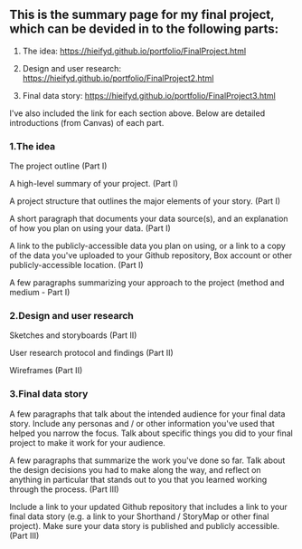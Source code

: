 ## This is the summary page for my final project, which can be devided in to the following parts:

1. The idea: https://hieifyd.github.io/portfolio/FinalProject.html

2. Design and user research: https://hieifyd.github.io/portfolio/FinalProject2.html

3. Final data story: https://hieifyd.github.io/portfolio/FinalProject3.html

I've also included the link for each section above. Below are detailed introductions (from Canvas) of each part.


### 1.The idea

The project outline (Part I)

A high-level summary of your project.  (Part I)

A project structure that outlines the major elements of your story. (Part I)

A short paragraph that documents your data source(s), and an explanation of how you plan on using your data. (Part I)

A link to the publicly-accessible data you plan on using, or a link to a copy of the data you've uploaded to your Github repository, Box account or other publicly-accessible location. (Part I)

A few paragraphs summarizing your approach to the project (method and medium - Part I)

### 2.Design and user research

Sketches and storyboards (Part II)

User research protocol and findings (Part II)

Wireframes (Part II)

### 3.Final data story

A few paragraphs that talk about the intended audience for your final data story.  Include any personas and / or other information you've used that helped you narrow the focus.  Talk about specific things you did to your final project to make it work for your audience. 

A few paragraphs that summarize the work you've done so far.  Talk about the design decisions you had to make along the way, and reflect on anything in particular that stands out to you that you learned working through the process. (Part III)

Include a link to your updated Github repository that includes a link to your final data story (e.g. a link to your Shorthand / StoryMap or other final project).  Make sure your data story is published and publicly accessible. (Part III)
